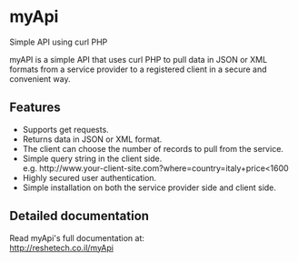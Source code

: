 myApi
=====
Simple API using curl PHP

<p>
myAPI is a simple API that uses curl PHP to pull data in JSON or XML formats from a service provider to a registered client in a secure and convenient way.
</p>

Features
--------
<ul>
	<li>Supports get requests.</li>
	<li>Returns data in JSON or XML format.</li>
	<li>The client can choose the number of records to pull from the service.</li>
	<li>Simple query string in the client side. 
		<br>
		e.g. <span class="demi-link">http://www.your-client-site.com?where=country=italy+price&lt;1600</span>
	</li>
	<li>Highly secured user authentication.</li>
	<li>Simple installation on both the service provider side and client side.</li>
</ul>

Detailed documentation
----------------------
Read myApi's full documentation at:
<br />
http://reshetech.co.il/myApi